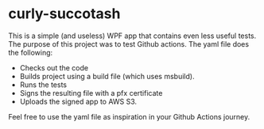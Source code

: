 # curly-succotash

This is a simple (and useless) WPF app that contains even less useful tests. The purpose of this project was to test Github actions. The yaml file does the following: 

* Checks out the code 
* Builds project using a build file (which uses msbuild). 
* Runs the tests 
* Signs the resulting file with a pfx certificate
* Uploads the signed app to AWS S3. 

Feel free to use the yaml file as inspiration in your Github Actions journey. 
